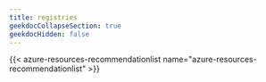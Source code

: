 ```yaml
---
title: registries
geekdocCollapseSection: true
geekdocHidden: false
---
```


{{< azure-resources-recommendationlist name="azure-resources-recommendationlist" >}}

